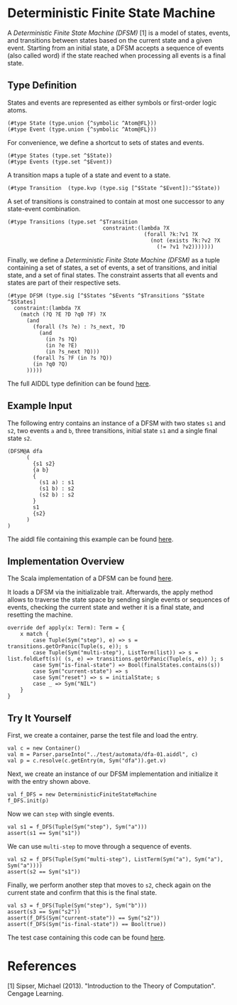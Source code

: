 # Deterministic Finite State Machine

A *Deterministic Finite State Machine (DFSM)* [1] is a model of states, events, and
transitions between states based on the current state and a given
event. Starting from an initial state, a DFSM accepts a sequence of events (also
called word) if the state reached when processing all events is a final state.

## Type Definition

States and events are represented as either symbols or first-order logic atoms.

    (#type State (type.union {^symbolic ^Atom@FL}))
    (#type Event (type.union {^symbolic ^Atom@FL}))
    
For convenience, we define a shortcut to sets of states and events.
    
    (#type States (type.set ^$State))
    (#type Events (type.set ^$Event))
    
A transition maps a tuple of a state and event to a state.
    
    (#type Transition  (type.kvp (type.sig [^$State ^$Event]):^$State))
    
A set of transitions is constrained to contain at most one successor to any state-event combination.

    (#type Transitions (type.set ^$Transition
                                  constraint:(lambda ?X
                                               (forall ?k:?v1 ?X
                                                 (not (exists ?k:?v2 ?X
                                                   (!= ?v1 ?v2)))))))

Finally, we define a *Deterministic Finite State Machine (DFSM)* as a tuple
containing a set of states, a set of events, a set of transitions, and initial
state, and a set of final states. The constraint asserts that all events and
states are part of their respective sets.

    (#type DFSM (type.sig [^$States ^$Events ^$Transitions ^$State ^$States]
      constraint:(lambda ?X 
        (match (?Q ?E ?D ?q0 ?F) ?X
          (and
            (forall (?s ?e) : ?s_next, ?D
              (and
                (in ?s ?Q)
                (in ?e ?E)
                (in ?s_next ?Q)))
            (forall ?s ?F (in ?s ?Q))
            (in ?q0 ?Q)
          )))))

The full AIDDL type definition can be found [here](../../aiddl/automata/discrete-finite-state-machine.aiddl).

## Example Input

The following entry contains an instance of a DFSM with two states `s1` and
`s2`, two events `a` and `b`, three transitions, initial state `s1` and a single
final state `s2`.

    (DFSM@A dfa
          (
            {s1 s2}
            {a b}
            {
              (s1 a) : s1
              (s1 b) : s2
              (s2 b) : s2
            }
            s1
            {s2}
          )
    )
        
The aiddl file containing this example can be found
[here](../../test/automata/dfa-01.aiddl).

## Implementation Overview

The Scala implementation of a DFSM can be found
[here](../../scala/src/main/scala/org/aiddl/common/scala/automata/DeterministicFiniteStateMachine.scala).

It loads a DFSM via the initializable trait.  Afterwards, the apply method
allows to traverse the state space by sending single events or sequences of
events, checking the current state and wether it is a final state, and resetting
the machine.

    override def apply(x: Term): Term = {
        x match {
            case Tuple(Sym("step"), e) => s = transitions.getOrPanic(Tuple(s, e)); s
            case Tuple(Sym("multi-step"), ListTerm(list)) => s = list.foldLeft(s)( (s, e) => transitions.getOrPanic(Tuple(s, e)) ); s
            case Sym("is-final-state") => Bool(finalStates.contains(s))
            case Sym("current-state") => s
            case Sym("reset") => s = initialState; s
            case _ => Sym("NIL")
        }
    }

## Try It Yourself

First, we create a container, parse the test file and load the entry.

    val c = new Container()
    val m = Parser.parseInto("../test/automata/dfa-01.aiddl", c)
    val p = c.resolve(c.getEntry(m, Sym("dfa")).get.v)
    
Next, we create an instance of our DFSM implementation and initialize it with
the entry shown above.

    val f_DFS = new DeterministicFiniteStateMachine
    f_DFS.init(p)
    
Now we can `step` with single events.

    val s1 = f_DFS(Tuple(Sym("step"), Sym("a")))
    assert(s1 == Sym("s1"))
    
We can use `multi-step` to move through a sequence of events.

    val s2 = f_DFS(Tuple(Sym("multi-step"), ListTerm(Sym("a"), Sym("a"), Sym("a"))))
    assert(s2 == Sym("s1"))
    
Finally, we perform another step that moves to `s2`, check again on the current
state and confirm that this is the final state.

    val s3 = f_DFS(Tuple(Sym("step"), Sym("b")))
    assert(s3 == Sym("s2"))
    assert(f_DFS(Sym("current-state")) == Sym("s2"))
    assert(f_DFS(Sym("is-final-state")) == Bool(true))
    
The test case containing this code can be found [here](../../scala/src/test/scala/automata/AutomataSuite.scala).

# References

[1] Sipser, Michael (2013). "Introduction to the Theory of Computation". Cengage Learning. 
